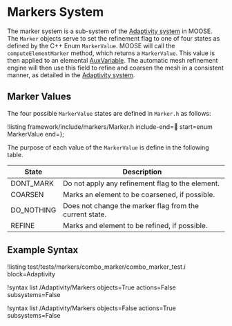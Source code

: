 # Markers System

The marker system is a sub-system of the [Adaptivity system](syntax/Adaptivity/index.md)
in MOOSE. The `Marker` objects serve to set the refinement flag to one of
four states as defined by the C++ Enum `MarkerValue`. MOOSE
will call the `computeElementMarker` method,
which returns a `MarkerValue`. This value is then applied to an
elemental [AuxVariable](/AuxVariables/index.md). The automatic mesh
refinement engine will then use this field to refine and coarsen the
mesh in a consistent manner, as detailed in the [Adaptivity system](syntax/Adaptivity/index.md).

## Marker Values

The four possible `MarkerValue` states are defined in `Marker.h` as
follows:

!listing framework/include/markers/Marker.h include-end= start=enum MarkerValue end=};

The purpose of each value of the `MarkerValue` is define in the
following table.

| State | Description |
| ----- | ----------- |
| DONT_MARK | Do not apply any refinement flag to the element. |
| COARSEN | Marks an element to be coarsened, if possible. |
| DO_NOTHING | Does not change the marker flag from the current state. |
| REFINE | Marks and element to be refined, if possible. |

## Example Syntax

!listing test/tests/markers/combo_marker/combo_marker_test.i block=Adaptivity

!syntax list /Adaptivity/Markers objects=True actions=False subsystems=False

!syntax list /Adaptivity/Markers objects=False actions=True subsystems=False
